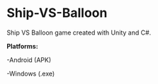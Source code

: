 # Ship-VS-Balloon

Ship VS Balloon game created with Unity and C#.

**Platforms:**

-Android (APK)

-Windows (.exe)
